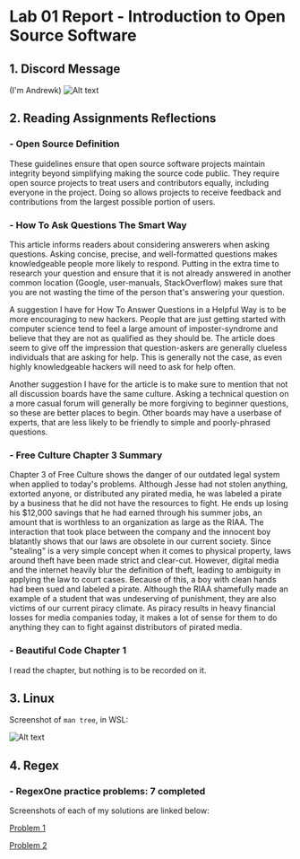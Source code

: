 # Lab 01 Report - Introduction to Open Source Software

## 1. Discord Message
(I'm Andrewk)
![Alt text](https://i.gyazo.com/8e409d779878a5b6c842a4c3da08203e.png)

## 2. Reading Assignments Reflections

### - Open Source Definition
These guidelines ensure that open source software projects maintain integrity beyond simplifying making the source code public. They require open source projects to treat users and contributors equally, including everyone in the project. Doing so allows projects to receive feedback and contributions from the largest possible portion of users.

### - How To Ask Questions The Smart Way
This article informs readers about considering answerers when asking questions. Asking concise, precise, and well-formatted questions makes knowledgeable people more likely to respond. Putting in the extra time to research your question and ensure that it is not already answered in another common location (Google, user-manuals, StackOverflow) makes sure that you are not wasting the time of the person that's answering your question.

A suggestion I have for How To Answer Questions in a Helpful Way is to be more encouraging to new hackers. People that are just getting started with computer science tend to feel a large amount of imposter-syndrome and believe that they are not as qualified as they should be. The article does seem to give off the impression that question-askers are generally clueless individuals that are asking for help. This is generally not the case, as even highly knowledgeable hackers will need to ask for help often.

Another suggestion I have for the article is to make sure to mention that not all discussion boards have the same culture. Asking a technical question on a more casual forum will generally be more forgiving to beginner questions, so these are better places to begin. Other boards may have a userbase of experts, that are less likely to be friendly to simple and poorly-phrased questions. 

### - Free Culture Chapter 3 Summary
Chapter 3 of Free Culture shows the danger of our outdated legal system when applied to today's problems. Although Jesse had not stolen anything, extorted anyone, or distributed any pirated media, he was labeled a pirate by a business that he did not have the resources to fight. He ends up losing his $12,000 savings that he had earned through his summer jobs,  an amount that is worthless to an organization as large as the RIAA. The interaction that took place between the company and the innocent boy blatantly shows that our laws are obsolete in our current society. Since "stealing" is a very simple concept when it comes to physical property, laws around theft have been made strict and clear-cut. However, digital media and the internet heavily blur the definition of theft, leading to ambiguity in applying the law to court cases. Because of this, a boy with clean hands had been sued and labeled a pirate. Although the RIAA shamefully made an example of a student that was undeserving of punishment, they are also victims of our current piracy climate. As piracy results in heavy financial losses for media companies today, it makes a lot of sense for them to do anything they can to fight against distributors of pirated media.

### - Beautiful Code Chapter 1
I read the chapter, but nothing is to be recorded on it.

## 3. Linux
Screenshot of <code>man tree</code>, in WSL:

![Alt text](https://i.gyazo.com/63918d25678878df42df6e2b5d379f18.png)

## 4. Regex

### - RegexOne practice problems: 7 completed
Screenshots of each of my solutions are linked below:

[Problem 1](https://gyazo.com/533fc344967523b05e3ef8eea34c14e2)

[Problem 2](https://gyazo.com/72ebc38b4f3ea3ab554b3cf4abb67125)
